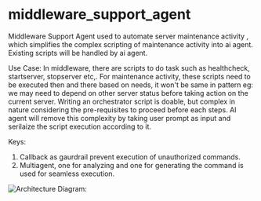# middleware_support_agent

Middleware Support Agent used to automate server maintenance activity , which simplifies the complex scripting of maintenance activity into ai agent. Existing scripts will be handled by ai agent.

Use Case:
In middleware, there are scripts to do task such as healthcheck, startserver, stopserver etc,. For maintenance activity, these scripts need to be executed then and there based on needs, it won't be same in pattern eg: we may need to depend on other server status before taking action on the current server. Writing an orchestrator script is doable, but complex in nature considering the pre-requisites to proceed before each steps. AI agent will remove this complexity by taking user prompt as input and serilaize the script execution according to it. 

Keys:

1. Callback as gaurdrail prevent execution of unauthorized commands.
2. Multiagent, one for analyzing and one for generating the command is used for seamless execution.



![Architecture Diagram:](./arch_diagram.png)
